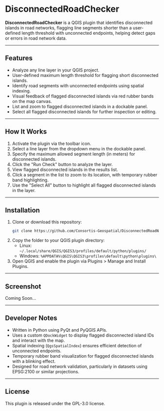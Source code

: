 # DisconnectedRoadChecker
**DisconnectedRoadChecker** is a QGIS plugin that identifies disconnected islands in road networks, flagging line segments shorter than a user-defined length threshold with unconnected endpoints, helping detect gaps or errors in road network data.

---

## Features

- Analyze any line layer in your QGIS project.
- User-defined maximum length threshold for flagging short disconnected islands.
- Identify road segments with unconnected endpoints using spatial indexing.
- Visual feedback of flagged disconnected islands via red rubber bands on the map canvas.
- List and zoom to flagged disconnected islands in a dockable panel.
- Select all flagged disconnected islands for further inspection or editing.

---

## How It Works

1. Activate the plugin via the toolbar icon.
2. Select a line layer from the dropdown menu in the dockable panel.
3. Specify the maximum allowed segment length (in meters) for disconnected islands.
4. Click the "Run Check" button to analyze the layer.
5. View flagged disconnected islands in the results list.
6. Click a segment in the list to zoom to its location, with temporary rubber band highlighting.
7. Use the "Select All" button to highlight all flagged disconnected islands in the layer.

---

## Installation

1. Clone or download this repository:
   ```bash
   git clone https://github.com/Consortis-Geospatial/DisconnectedRoadNetworkChecker.git
   ```
2. Copy the folder to your QGIS plugin directory:
   - Linux: `~/.local/share/QGIS/QGIS3/profiles/default/python/plugins/`
   - Windows: `%APPDATA%\QGIS\QGIS3\profiles\default\python\plugins\`
3. Open QGIS and enable the plugin via Plugins > Manage and Install Plugins.

---

## Screenshot
Coming Soon...

---

## Developer Notes

- Written in Python using PyQt and PyQGIS APIs.
- Uses a custom `QDockWidget` to display flagged disconnected island IDs and interact with the map.
- Spatial indexing (`QgsSpatialIndex`) ensures efficient detection of unconnected endpoints.
- Temporary rubber band visualization for flagged disconnected islands with a blinking effect.
- Designed for road network validation, particularly in datasets using EPSG:2100 or similar projections.

---

## License
This plugin is released under the GPL-3.0 license.
